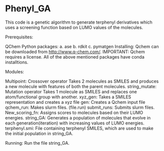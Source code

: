 # Phenyl_GA
This code is a genetic algorithm to generate terphenyl derivatives which uses a screening function based on LUMO values of the molecules.

Prerequisites:

QChem
Python packages: a. ase b. rdkit c. pymatgen
Installing: Qchem can be downloaded from http://www.q-chem.com/. IMPORTANT: Qchem requires a license. 
All of the above mentioned packages have conda installtions.

Modules:

Multipoint: Crossover operator Takes 2 molecules as SMILES and produces a new molecule with features of both the parent molecules.
string_mutate: Mutation operator Takes 1 molecule as SMILES and replaces one atom/functional group with another.
xyz_gen: Takes a SMILES representation and creates a xyz file
gen: Creates a Qchem input file
qchem_run: Makes slurm files. (file.run)
submit_runs: Submits slurm files.
New_scoring_fn: Assigns scores to molecules based on their LUMO energies.
string_GA: Generates a population of molecules that evolve in each generation(iteration) with increasing values of LUMO energies.
terphenyl.smi: File containing terphenyl SMILES, which are used to make the initial population in string_GA.

Running: Run the file string_GA.
